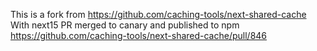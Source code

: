 This is a fork from https://github.com/caching-tools/next-shared-cache
With next15 PR merged to canary and published to npm https://github.com/caching-tools/next-shared-cache/pull/846
